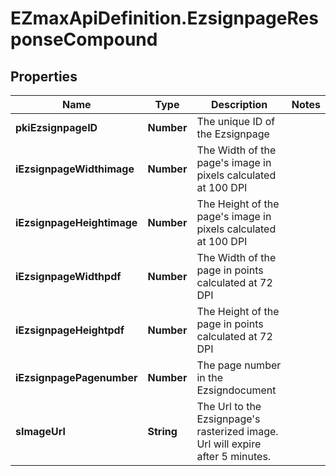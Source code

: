 # EZmaxApiDefinition.EzsignpageResponseCompound

## Properties

Name | Type | Description | Notes
------------ | ------------- | ------------- | -------------
**pkiEzsignpageID** | **Number** | The unique ID of the Ezsignpage | 
**iEzsignpageWidthimage** | **Number** | The Width of the page&#39;s image in pixels calculated at 100 DPI | 
**iEzsignpageHeightimage** | **Number** | The Height of the page&#39;s image in pixels calculated at 100 DPI | 
**iEzsignpageWidthpdf** | **Number** | The Width of the page in points calculated at 72 DPI | 
**iEzsignpageHeightpdf** | **Number** | The Height of the page in points calculated at 72 DPI | 
**iEzsignpagePagenumber** | **Number** | The page number in the Ezsigndocument | 
**sImageUrl** | **String** | The Url to the Ezsignpage&#39;s rasterized image.  Url will expire after 5 minutes. | 



